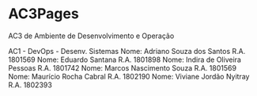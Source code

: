 # AC3Pages
AC3 de Ambiente de Desenvolvimento e Operação

AC1 - DevOps - Desenv. Sistemas Nome: Adriano Souza dos Santos R.A. 1801569 Nome: Eduardo Santana R.A. 1801898 Nome: Indira de Oliveira Pessoas R.A. 1801742 Nome: Marcos Nascimento Souza R.A. 1801569 Nome: Maurício Rocha Cabral R.A. 1802190 Nome: Viviane Jordão Nyitray R.A. 1802393
